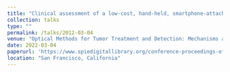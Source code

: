 ```yaml
---
title: "Clinical assessment of a low-cost, hand-held, smartphone-attached intraoral imaging probe for ALA PDT monitoring and guidance"
collection: talks
type: ""
permalink: /talks/2012-03-04
venue: "Optical Methods for Tumor Treatment and Detection: Mechanisms and Techniques in Photodynamic and Photobiomodulation Therapy XXX"
date: 2022-03-04
paperurl: 'https://www.spiedigitallibrary.org/conference-proceedings-of-spie/11940/1194004/Clinical-assessment-of-a-low-cost-hand-held-smartphone-attached/10.1117/12.2609956.full'
location: "San Francisco, California"
---
```

